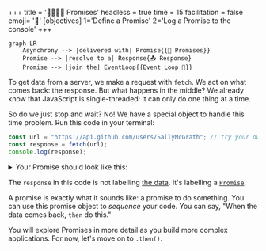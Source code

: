 +++
title = '🫱🏿‍🫲🏽 Promises'
headless = true
time = 15
facilitation = false
emoji= '🧩'
[objectives]
    1='Define a Promise'
    2='Log a Promise to the console'
+++

```mermaid
graph LR
    Asynchrony --> |delivered with| Promise{{🤝 Promises}}
    Promise --> |resolve to a| Response{📤 Response}
    Promise --> |join the| EventLoop{{Event Loop 🔁}}
```

To get data from a server, we make a request with `fetch`. We act on what comes back: the response. But what happens in the middle? We already know that JavaScript is single-threaded: it can only do one thing at a time.

So do we just stop and wait? No! We have a special object to handle this time problem. Run this code in your terminal:

```js
const url = "https://api.github.com/users/SallyMcGrath"; // try your own username
const response = fetch(url);
console.log(response);
```

<details>
<summary>Your Promise should look like this:</summary>

```js
Promise {
  Response {
    [Symbol(realm)]: null,
    [Symbol(state)]: {
      aborted: false,
      rangeRequested: false,
      timingAllowPassed: true,
      requestIncludesCredentials: true,
      type: 'default',
      status: 200,
      timingInfo: [Object],
      cacheState: '',
      statusText: 'OK',
      headersList: [HeadersList],
      urlList: [Array],
      body: [Object]
    },
    [Symbol(headers)]: HeadersList {
      cookies: null,
      [Symbol(headers map)]: [Map],
      [Symbol(headers map sorted)]: null
    }
  },
  [Symbol(async_id_symbol)]: 54,
  [Symbol(trigger_async_id_symbol)]: 30
}
```

</details>

The `response` in this code is not labelling [the data](https://api.github.com/users/SallyMcGrath). It's labelling a [`Promise`](https://developer.mozilla.org/en-US/docs/Web/JavaScript/Reference/Global_Objects/Promise).

A promise is exactly what it sounds like: a promise to do something. You can use this promise object to _sequence_ your code. You can say, "When the data comes back, `then` do this."

You will explore Promises in more detail as you build more complex applications. For now, let's move on to `.then()`.
